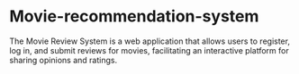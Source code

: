# Movie-recommendation-system
The Movie Review System is a web application that allows users to register, log in, and submit reviews for movies, facilitating an interactive platform for sharing opinions and ratings.
